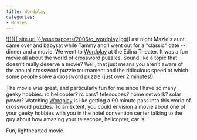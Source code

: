```yaml
---
title: Wordplay
categories:
- Movies
---
```


[![]({{ site.url }}/assets/posts/2006/o_wordplay.jpg)](http://www.wordplaythemovie.com/)Last night Mazie's aunt came over and babysat while Tammy and I went out for a "classic" date -- dinner and a movie. We went to [Wordplay](http://www.wordplaythemovie.com/) at the Edina Theater. It was a fun movie all about the world of crossword puzzles. Sound like a topic that doesn't really deserve a movie? Well, that just means you aren't aware of the annual crossword puzzle tournament and the ridiculous speed at which some people solve a crossword puzzle (just over 2 minutes!).

The movie was great, and particularly fun for me since I have so many geeky hobbies: rc helicopter? rc cars? telescopes? home network? solar power? Watching [Wordplay](http://www.wordplaythemovie.com/) is like getting a 90 minute pass into this world of crossword puzzles. To an extent, you could envision a movie about one of your geeky hobbies with you in the hotel convention center talking to the guy about how amazing your telescope, helicopter, car is.

Fun, lighthearted movie.
